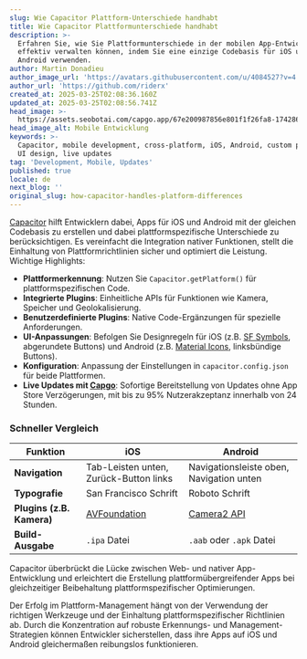 ```yaml
---
slug: Wie Capacitor Plattform-Unterschiede handhabt
title: Wie Capacitor Plattformunterschiede handhabt
description: >-
  Erfahren Sie, wie Sie Plattformunterschiede in der mobilen App-Entwicklung
  effektiv verwalten können, indem Sie eine einzige Codebasis für iOS und
  Android verwenden.
author: Martin Donadieu
author_image_url: 'https://avatars.githubusercontent.com/u/4084527?v=4'
author_url: 'https://github.com/riderx'
created_at: 2025-03-25T02:08:36.160Z
updated_at: 2025-03-25T02:08:56.741Z
head_image: >-
  https://assets.seobotai.com/capgo.app/67e200987856e801f1f26fa8-1742868536741.jpg
head_image_alt: Mobile Entwicklung
keywords: >-
  Capacitor, mobile development, cross-platform, iOS, Android, custom plugins,
  UI design, live updates
tag: 'Development, Mobile, Updates'
published: true
locale: de
next_blog: ''
original_slug: how-capacitor-handles-platform-differences
---
```

[Capacitor](https://capacitorjs.com/) hilft Entwicklern dabei, Apps für iOS und Android mit der gleichen Codebasis zu erstellen und dabei plattformspezifische Unterschiede zu berücksichtigen. Es vereinfacht die Integration nativer Funktionen, stellt die Einhaltung von Plattformrichtlinien sicher und optimiert die Leistung. Wichtige Highlights:

-   **Plattformerkennung**: Nutzen Sie `Capacitor.getPlatform()` für plattformspezifischen Code.
-   **Integrierte Plugins**: Einheitliche APIs für Funktionen wie Kamera, Speicher und Geolokalisierung.
-   **Benutzerdefinierte Plugins**: Native Code-Ergänzungen für spezielle Anforderungen.
-   **UI-Anpassungen**: Befolgen Sie Designregeln für iOS (z.B. [SF Symbols](https://developer.apple.com/sf-symbols/), abgerundete Buttons) und Android (z.B. [Material Icons](https://developers.google.com/fonts/docs/material_icons), linksbündige Buttons).
-   **Konfiguration**: Anpassung der Einstellungen in `capacitor.config.json` für beide Plattformen.
-   **Live Updates mit [Capgo](https://capgo.app/)**: Sofortige Bereitstellung von Updates ohne App Store Verzögerungen, mit bis zu 95% Nutzerakzeptanz innerhalb von 24 Stunden.

### Schneller Vergleich

| Funktion | iOS | Android |
| --- | --- | --- |
| **Navigation** | Tab-Leisten unten, Zurück-Button links | Navigationsleiste oben, Navigation unten |
| **Typografie** | San Francisco Schrift | Roboto Schrift |
| **Plugins (z.B. Kamera)** | [AVFoundation](https://developer.apple.com/documentation/avfoundation/) | [Camera2 API](https://developer.android.com/media/camera/camera2) |
| **Build-Ausgabe** | `.ipa` Datei | `.aab` oder `.apk` Datei |

Capacitor überbrückt die Lücke zwischen Web- und nativer App-Entwicklung und erleichtert die Erstellung plattformübergreifender Apps bei gleichzeitiger Beibehaltung plattformspezifischer Optimierungen.

Der Erfolg im Plattform-Management hängt von der Verwendung der richtigen Werkzeuge und der Einhaltung plattformspezifischer Richtlinien ab. Durch die Konzentration auf robuste Erkennungs- und Management-Strategien können Entwickler sicherstellen, dass ihre Apps auf iOS und Android gleichermaßen reibungslos funktionieren.
